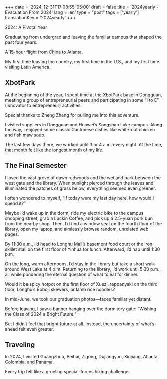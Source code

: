 +++
date = '2024-12-31T17:08:55-05:00'
draft = false
title = '2024yearly - Evacuation From 2024'
lang = 'en'
type = "post"
tags = ['yearly']
translationKey = '2024yearly'
+++

2024: A Pivotal Year  

Graduating from undergrad and leaving the familiar campus that shaped the past four years.  

A 15-hour flight from China to Atlanta.  

My first time leaving the country, my first time in the U.S., and my first time visiting Latin America.  


## XbotPark  

At the beginning of the year, I spent time at the XbotPark base in Dongguan, meeting a group of entrepreneurial peers and participating in some “I to E” (innovator to entrepreneur) activities.  

Special thanks to Zheng Zheng for pulling me into this adventure.  

I visited suppliers in Dongguan and Huawei’s Songshan Lake campus. Along the way, I enjoyed some classic Cantonese dishes like white-cut chicken and fish maw soup.  

The last few days there, we worked until 3 or 4 a.m. every night. At the time, that month felt like the longest month of my life.  



## The Final Semester  

I loved the vast grove of dawn redwoods and the wetland park between the west gate and the library. When sunlight pierced through the leaves and illuminated the patches of grass below, everything seemed even greener.  

I often wondered to myself, “If today were my last day here, how would I spend it?”  

Maybe I’d wake up in the dorm, ride my electric bike to the campus shopping street, grab a Luckin Coffee, and pick up a 2.5-yuan pork bun from the nearby shop. Then, I’d find a window seat on the fourth floor of the library, open my laptop, and aimlessly browse random, unrelated web pages.  

By 11:30 a.m., I’d head to Longhu Mall’s basement food court or the iron skillet stall on the first floor of Yinhua for lunch. Afterward, I’d nap until 1:30 p.m.  

On the long, warm afternoons, I’d stay in the library but take a short walk around West Lake at 4 p.m. Returning to the library, I’d work until 5:30 p.m., all while pondering the eternal question of what to eat for dinner.  

Would it be spicy hotpot on the first floor of Xuezi, teppanyaki on the third floor, Longhu’s Boboji skewers, or lamb rice noodles?  

In mid-June, we took our graduation photos—faces familiar yet distant.  

Before leaving, I saw a banner hanging over the dormitory gate: “Wishing the Class of 2024 a Bright Future.”  

But I didn’t feel that bright future at all. Instead, the uncertainty of what’s ahead felt even greater.  


## Traveling  

In 2024, I visited Guangzhou, Beihai, Zigong, Dujiangyan, Xinjiang, Atlanta, Colombia, and Panama.  

Every trip felt like a grueling special-forces hiking challenge.